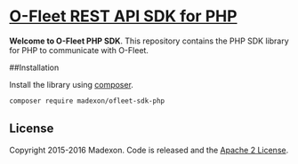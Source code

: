 # [O-Fleet REST API SDK for PHP](http://o-fleet.madexon.com)

__Welcome to O-Fleet PHP SDK__. This repository contains the PHP SDK library for PHP to communicate with O-Fleet.

##Installation

Install the library using [composer][1].

``` bash
composer require madexon/ofleet-sdk-php
```

## License

Copyright 2015-2016 Madexon. Code is released and the [Apache 2 License](LICENSE).

[1]: http://getcomposer.org/
